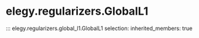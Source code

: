
# elegy.regularizers.GlobalL1
::: elegy.regularizers.global_l1.GlobalL1
    selection:
        inherited_members: true